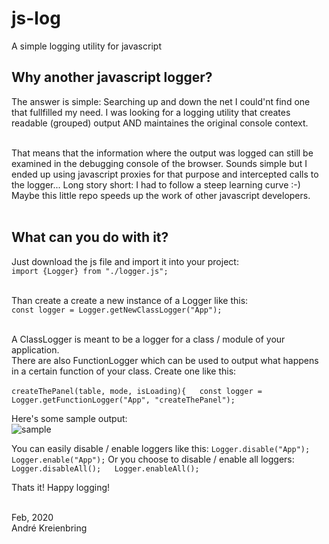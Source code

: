 # js-log
A simple logging utility for javascript

## Why another javascript logger?
The answer is simple: Searching up and down the net I could'nt find one that fullfilled my need. 
I was looking for a logging utility that creates readable (grouped) output AND maintaines the original console context.<br/><br/>

That means that the information where the output was logged can still be examined in the debugging console of the browser.
Sounds simple but I ended up using javascript proxies for that purpose and intercepted calls to the logger... Long story short: I had to follow a steep learning curve :-) <br/>
Maybe this little repo speeds up the work of other javascript developers.<br/><br/>

## What can you do with it?
Just download the js file and import it into your project:<br/> 
`import {Logger} from "./logger.js";`<br/><br/>

Than create a create a new instance of a Logger like this:<br/>
`const logger = Logger.getNewClassLogger("App");` <br/><br/>

A ClassLogger is meant to be a logger for a class / module of your application.<br/>
There are also FunctionLogger which can be used to output what happens in a certain function of your class. Create one like this:<br/><br/>
`
createThePanel(table, mode, isLoading){  
  const logger = Logger.getFunctionLogger("App", "createThePanel");
`
<br/>

Here's some sample output:<br/>
![sample](https://github.com/akreienbring/js-log/logger.png)

You can easily disable / enable loggers like this:
`
Logger.disable("App");  
Logger.enable("App");
`
Or you choose to disable / enable all loggers:<br/>
`
Logger.disableAll();  
Logger.enableAll();
`

Thats it! Happy logging!<br/><br/>

Feb, 2020<br/>
André Kreienbring

